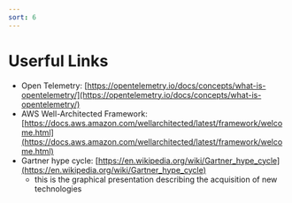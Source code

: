 ```yaml
---
sort: 6
---
```


# Userful Links


- Open Telemetry: [https://opentelemetry.io/docs/concepts/what-is-opentelemetry/](https://opentelemetry.io/docs/concepts/what-is-opentelemetry/)
- AWS Well-Architected Framework: [https://docs.aws.amazon.com/wellarchitected/latest/framework/welcome.html](https://docs.aws.amazon.com/wellarchitected/latest/framework/welcome.html)
- Gartner hype cycle: [https://en.wikipedia.org/wiki/Gartner_hype_cycle](https://en.wikipedia.org/wiki/Gartner_hype_cycle)
  - this is the graphical presentation describing the acquisition of new technologies